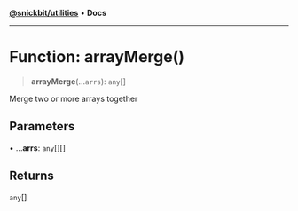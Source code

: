 [**@snickbit/utilities**](../README.md) • **Docs**

***

# Function: arrayMerge()

> **arrayMerge**(...`arrs`): `any`[]

Merge two or more arrays together

## Parameters

• ...**arrs**: `any`[][]

## Returns

`any`[]

